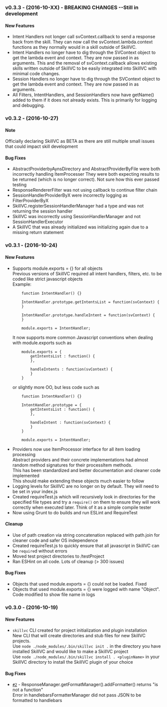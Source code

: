 ### v0.3.3 - (2016-10-XX) - BREAKING CHANGES --Still in development

#### New Features
* Intent Handlers not longer call svContext.callback to send a response back from the skill.  They can now
call the svContext.lambda.context functions as they normally would in a skill outside of SkillVC.
* Intent Handlers no longer have to dig through the SVContext object to get the lambda event and context.  They
are now passed in as arguments.  This and the removal of svContext.callback allows existing skills written 
outside of SkillVC to be easily integrated into SkillVC with minimal code changes.
* Session Handlers no longer have to dig through the SVContext object to get the lambda event and context.  They
are now passed in as arguments.  
* All Filters, IntentHandlers, and SessionHandlers now have getName() added to them if it does not already exists. This
is primarily for logging and debugging.

### v0.3.2 - (2016-10-27)

#### Note
Officially declaring SkillVC as BETA as there are still multiple small issues that could impact skill development

#### Bug Fixes
* AbstractProviderbyAynsDirectory and AbstractProviderByFile were both incorrectly handling ItemProcesser 
    They were both expecting results to be returned (which is no longer correct).  Not sure how this ever passed testing
* ResponseRendererFilter was not using callback to continue filter chain
* SessionHandlerProviderByX were incorrectly logging as FilterProviderByX
* SkillVC.registerSessionHandlerManager had a type and was not returning the session handler
* SkillVC was incorrectly using SessionHandlerManager and not SessionHandlerExecutor
* A SkillVC that was already initialized was initializing again due to a missing return statement

### v0.3.1 - (2016-10-24)

#### New Features
*  Supports module.exports = {} for all objects  
	Previous versions of SkillVC required all intent handlers, filters, etc. to be coded like strict javascript objects  
		Example:  
	```
		function IntentHandler() {}

		IntentHandler.prototype.getIntentsList = function(svContext) {
		}

		IntentHandler.prototype.handleIntent = function(svContext) {
		}

		module.exports = IntentHandler;
	```
	It now supports more common Javascript conventions when dealing with module.exports such as  
	```
		module.exports = {
			getIntentsList : function() {
			},

			handleIntents : function(svContext) {
			}
		}
	```
	or slightly more OO, but less code such as
	```
		function IntentHandler() {}

		IntentHandler.prototype = {
			getIntentsList : function() {
			},

			handleIntent : function(svContext) {
			}
		}

		module.exports = IntentHandler;
	```
* Providers now use ItemProcessor interface for all item loading processing   
	Abstract providers and their concrete implementations had almost random method signatures for their processItem methods.  
	This has been standardized and better documentation and cleaner code implemented  
	This should make extending these objects much easier to follow
* Logging levels for SkillVC are no longer on by default.  They will need to be set in your index.js
* Created requireTest.js which will recursively look in directories for the specified file types and try a 	```require()``` on them
to ensure they will work correctly when executed later.  Think of it as a simple compile tester
* Now using Grunt to do builds and run ESLint and RequireTest

#### Cleanup
* Use of path creation via string concatenation replaced with path.join for cleaner code and safer OS independence
* Created requireTest.js to quickly ensure that all javascript in SkillVC can be ```require```d without errors
* Moved test project directories to /testProject
* Ran ESHint on all code.  Lots of cleanup (> 300 issues)

#### Bug Fixes
* Objects that used module.exports = {} could not be loaded.  Fixed
* Objects that used module.exports = {} were logged with name "Object".  Code modified to show file name in logs

	
### v0.3.0 - (2016-10-19)

#### New Features
* ```skillvc``` CLI created for project initialization and plugin installation  
    New CLI that will create directories and stub files for new SkillVC projects.    
    Use ```node ./node_modules/.bin/skillvc init .``` in the directory you have installed SkillVC and would like to make a SkillVC project  
    Use ```node ./node_modules/.bin/skillvc install . <pluginName>``` in your SkillVC directory to install the
        SkillVC plugin of your choice


#### Bug Fixes
* [`#2`](https://github.com/sseaman/skillVC/issues/2) -   ResponseManager.getFormatManager().addFormatter() returns "is not a function"  
  Error in handlebarsFormatterManager did not pass JSON to be formatted to handlebars